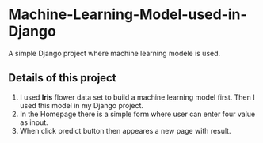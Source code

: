 # Machine-Learning-Model-used-in-Django
A simple Django project where machine learning modele is used.

## Details of this project
1. I used **Iris** flower data set to build a machine learning model first. Then I used this model in my Django project.
2. In the Homepage there is a simple form where user can enter four value as input.
3. When click predict button then appeares a new page with result.



